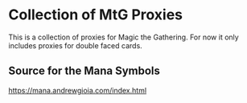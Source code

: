 # Collection of MtG Proxies

This is a collection of proxies for Magic the Gathering.
For now it only includes proxies for double faced cards.

## Source for the Mana Symbols
https://mana.andrewgioia.com/index.html
